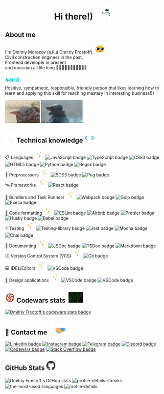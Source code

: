 <!--title start-->
<h1 align="center">Hi there!) <img src="./src/images/droid_welcome.gif" height="50" width="50" alt="robot greeting"></h1>
<!--title end-->
<!--about me start-->
<section>
  <h2>About me</h2>    
  <span>I'm Dmitriy Morozov (a.k.a Dmitriy Frostoff). <img src="./src/images/smile_with_eyeglasses.gif" height="32" width="32" alt="badass smile winking"><br>
  Civil construction engineer in the past, <br>
  Frontend developer in present <br>
  and musician all life long 🎼🎸🎤🎹🎹🎹🎹🎹🎹🎹🥁</span>
  <p>
    <img src="./src/images/facts.gif" height="32" alt="facts word animated">
    <br>
    Positive, sympathetic, responsible, friendly person that likes learning how to learn and applying this skill for reaching mastery in interesting business!))
  </p>
  <img src="./src/images/grogu_to_journey.gif" alt="Grogu enjoy trip" height="75"> <img src="./src/images/grogu_meditation.gif" alt="Grogu meditate" height="75">
</section>
<!--about me end-->
<!--Languages and technologies start-->
<section>
  <h2>
    <img src="./src/images/magic_wand.gif" width="32" alt="magic wand gif">
    Technical knowledge
    <img src="./src/images/code_tag.gif" width="32" alt="animated empty closing html tag"></h2>   
  <div>
    <span>
      📋 Languages
      <img src="./src/images/spark_twinkle.gif" width="32" alt="sparkle gif">
    </span>
    <img src="https://img.shields.io/badge/-javascript-%23090909?style=for-the-badge&logo=javascript" height="24" alt="JavaScript badge">
    <img src="https://img.shields.io/badge/-typescript-%23090909?style=for-the-badge&logo=typescript" height="24" alt="TypeScript badge">
    <img src="https://img.shields.io/badge/css3-%23090909.svg?style=for-the-badge&logo=css3&logoColor=%231572B6" height="24" alt="CSS3 badge">
    <img src="https://img.shields.io/badge/-HTML5-%23090909?style=for-the-badge&logo=HTML5" height="24" alt="HTML5 badge">
    <img src="https://img.shields.io/badge/python-%23090909?style=for-the-badge&logo=python&logoColor=ffdd54" height="24" alt="Python badge">
    <img src="https://img.shields.io/badge/Regex-%23090909?style=for-the-badge&logo=Regex&logoColor=ffdd54" height="24" alt="Regex badge">
  </div>
  <div>
    <span>
      🚀 Preprocessors
      <img src="./src/images/spark_twinkle.gif" width="32" alt="sparkle gif">
    </span>
    <img src="https://img.shields.io/badge/-scss-%23090909?style=for-the-badge&logo=sass" height="24" alt="SCSS badge">
    <img src="https://img.shields.io/badge/Pug-CCC5B2?style=for-the-badge&logo=pug&logoColor=8F6905" height="24" alt="Pug badge">  
  </div>
  <div>
    <span>
      🛰️ Frameworks
      <img src="./src/images/spark_twinkle.gif" width="32" alt="sparkle gif">
    </span>
    <img src="https://img.shields.io/badge/-react-%23090909?style=for-the-badge&logo=react" height="24" alt="React badge">
  </div>
  <div>
    <span>
      🥤 Bundlers and Task Runners
      <img src="./src/images/spark_twinkle.gif" width="32" alt="sparkle gif">
    </span>
    <img src="https://img.shields.io/badge/-webpack-%23090909?style=for-the-badge&logo=webpack" height="24" alt="Webpack badge">
    <img src="https://img.shields.io/badge/-gulp-%23090909?style=for-the-badge&logo=gulp" height="24" alt="Gulp badge">
    <img src="https://img.shields.io/badge/-execa-%23090909?style=for-the-badge&logo=execa" height="24" alt="Execa badge">
  </div>
  <div>
    <span>
      📐 Code formatting
      <img src="./src/images/spark_twinkle.gif" width="32" alt="sparkle gif">
    </span>
    <img src="https://img.shields.io/badge/-ESLint-%23090909?style=for-the-badge&logo=ESLint&logoColor=341BAB" height="24" alt="ESLint badge">
    <img src="https://img.shields.io/badge/-Airbnb-%23090909?style=for-the-badge&logo=Airbnb&logoColor=23ff5a5f" height="24" alt="Airbnb badge">
    <img src="https://img.shields.io/badge/-prettier-%23090909?style=for-the-badge&logo=prettier&logoColor=F7BA3E" height="24" alt="Prettier badge">
    <img src="https://img.shields.io/badge/Husky-%23090909?style=for-the-badge&logo=furrynetwork&logoColor=F05032" height="24" alt="Husky badge">
    <img src="https://img.shields.io/badge/-Babel-%23090909?style=for-the-badge&logo=Babel&logoColor=FFFF56" height="24" alt="Babel badge">
  </div>
  <div>
    <span>
      🃏 Testing
      <img src="./src/images/spark_twinkle.gif" width="32" alt="sparkle gif">
    </span>
    <img src="https://img.shields.io/badge/-TestingLibrary-%23090909?style=for-the-badge&logo=testing-library&logoColor=99424f" height="24" alt="Testing-library badge">
    <img src="https://img.shields.io/badge/jest-%23090909?style=for-the-badge&logo=jest&logoColor=99424f" height="24" alt="Jest badge">
    <img src="https://img.shields.io/badge/mocha-%23090909?style=for-the-badge&logo=mocha&logoColor=8d6748" height="24" alt="Mocha badge">
    <img src="https://img.shields.io/badge/chai-%23090909?style=for-the-badge&logo=chai&logoColor=a40802" height="24" alt="Chai badge">
  </div>
  <div>
    <span>
      📜 Documenting
      <img src="./src/images/spark_twinkle.gif" width="32" alt="sparkle gif">
    </span>    
    <img src="https://img.shields.io/badge/JSDoc-%23090909.svg?style=for-the-badge&logo=JSDoc&logoColor=white&logoColor=%23E34234" height="24" alt="JSDoc badge">
    <img src="https://img.shields.io/badge/TSDoc-%23090909.svg?style=for-the-badge&logo=TSDoc&logoColor=white&logoColor=%23E34234" height="24" alt="TSDoc badge">
    <img src="https://img.shields.io/badge/Markdown-%23090909.svg?style=for-the-badge&logo=Markdown&logoColor=white&logoColor=%23E34234" height="24" alt="Markdown badge">
  </div>
  <div>
    <span>
      🕓 Version Control System (VCS)
      <img src="./src/images/spark_twinkle.gif" width="32" alt="sparkle gif">
    </span>    
    <img src="https://img.shields.io/badge/git-%23090909.svg?style=for-the-badge&logo=git&logoColor=white&logoColor=%23E34234" height="24" alt="Git badge">
  </div>
  <div>
    <span>
      💻 IDEs/Editors
      <img src="./src/images/spark_twinkle.gif" width="32" alt="sparkle gif">
    </span>
    <img src="https://img.shields.io/badge/Visual%20Studio%20Code-%23090909?style=for-the-badge&logo=visual%20studio%20code&logoColor=%231572B6" height="24" alt="VSCode badge">
  </div>
  <div>
    <span>
      🎨 Design applications
      <img src="./src/images/spark_twinkle.gif" width="32" alt="sparkle gif">
    </span>
    <img src="https://img.shields.io/badge/-figma-%23090909?style=for-the-badge&logo=figma&logoColor=%23F24E1E" height="24" alt="VSCode badge">
    <img src="https://img.shields.io/badge/-adobePhotoshop-%23090909?style=for-the-badge&logo=adobePhotoshop&logoColor=%231572B6" height="24" alt="VSCode badge">
  </div>
</section>
<!--Languages and technologies end-->
<!--Codewars info start-->
<section>
  <h2>
    <img src="./src/images/codewars_logo.gif" alt="codewars logo" width="32"> Codewars stats &nbsp;<img src="./src/images/lines_of_code.gif" width="48" alt="strings of code runnig up - down as in matrix"></h2>
  <a href="https://www.codewars.com/users/rsschool_78dcfb24c923f558" target="_blank"><img src="https://www.codewars.com/users/rsschool_78dcfb24c923f558/badges/large" alt="Dmitriy Frsotoff's codewars stats badge"></a>
</section>
<!--Codewars info end-->
<!--Contact me start-->
<section>
  <h2> 📱 Contact me <img src='./src/images/handshake.gif' width="75" alt="handshake gif'"></h2>    
  <a href="https://www.linkedin.com/in/dmitriy-frostoff/"><img src="https://img.shields.io/badge/-linkedin-090909?style=for-the-badge&logo=linkedin" alt="LinkedIn badge"></a>
  <a href="https://www.instagram.com/dmitriy.frostoff/"><img src="https://img.shields.io/badge/-instagram-090909?style=for-the-badge&logo=instagram" alt="Instagram badge"></a>
  <a href="https://t.me/Dmitriy_Frostoff"><img src="https://img.shields.io/badge/-telegram-090909?style=for-the-badge&logo=telegram" alt="Telegram badge"></a>
  <a href="https://discord.com/channels/@Dmitriy-Frostoff#9603"><img src="https://img.shields.io/badge/-Discord-090909?style=for-the-badge&logo=Discord" alt="Discord badge"></a>
  <a href="https://www.codewars.com/users/rsschool_78dcfb24c923f558"><img src="https://img.shields.io/badge/-Codewars-090909?style=for-the-badge&logo=Codewars&logoColor=%23E34234" alt="Codewars badge"></a>
  <a href="https://stackoverflow.com/users/20705648/dmitriy-frostoff"><img src="https://img.shields.io/badge/-Stackoverflow-090909?style=for-the-badge&logo=stack-overflow&logoColor=%23FF4433" alt="Stack Overflow badge"></a>
</section>
<!--Contact me end-->
<!--GitHub Stats start-->
<section>
  <h2> GitHub Stats <img src="./src/images/github_logo.gif" width="32" alt="GitHub logo"> </h2>
  <img height=200 align="center" src="https://github-readme-stats.vercel.app/api?username=Dmitriy-Frostoff&theme=tokyonight&show_icons=true&hide_border=false&count_private=true&border_color=bb9af7" alt="Dmitriy Frostoff's GitHub stats">
  <img height=200 align="center" src="https://github-readme-streak-stats.herokuapp.com/?user=Dmitriy-Frostoff&theme=tokyonight&hide_border=false&border=73daca" alt="profile-details-streaks">
  <img height=200 align="center" src="https://github-readme-stats.vercel.app/api/top-langs/?username=Dmitriy-Frostoff&layout=compact&theme=tokyonight&border_color=73daca" alt="the-most-used-languages">
  <img height=200 align="center" src="http://github-profile-summary-cards.vercel.app/api/cards/profile-details?username=Dmitriy-Frostoff&theme=tokyonight&layout=compact" alt="profile-details">
</section>
<!--GitHub Stats end-->
